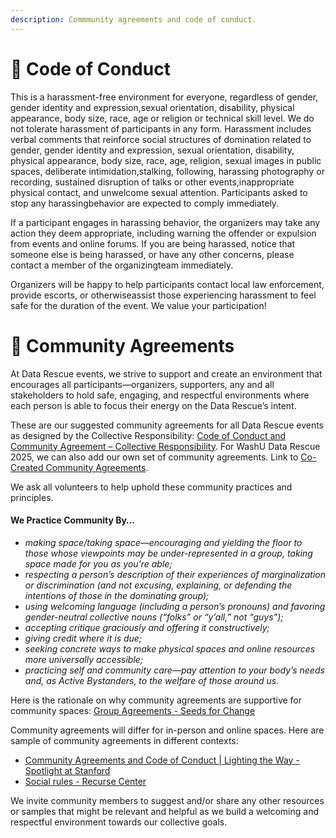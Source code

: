 ```yaml
---
description: Commmunity agreements and code of conduct.
---
```


# 🙏  Code of Conduct
This is a harassment-free environment for everyone, regardless of gender, gender identity and expression,sexual orientation, disability, physical appearance, body size, race, age or religion or technical skill level. We do not tolerate harassment of participants in any form. Harassment includes verbal comments that reinforce social structures of domination related to gender, gender identity and expression, sexual orientation, disability, physical appearance, body size, race, age, religion, sexual images in public spaces, deliberate intimidation,stalking, following, harassing photography or recording, sustained disruption of talks or other events,inappropriate physical contact, and unwelcome sexual attention. Participants asked to stop any harassingbehavior are expected to comply immediately.

If a participant engages in harassing behavior, the organizers may take any action they deem appropriate, including warning the offender or expulsion from events and online forums. If you are being harassed, notice that someone else is being harassed, or have any other concerns, please contact a member of the organizingteam immediately.

Organizers will be happy to help participants contact local law enforcement, provide escorts, or otherwiseassist those experiencing harassment to feel safe for the duration of the event. We value your participation!

# 💬 Community Agreements

At Data Rescue events, we strive to support and create an environment that encourages all participants—organizers, supporters, any and all stakeholders to hold safe, engaging, and respectful environments where each person is able to focus their energy on the Data Rescue’s intent.

These are our suggested community agreements for all Data Rescue events as designed by the Collective Responsibility: [Code of Conduct and Community Agreement – Collective Responsibility](https://laborforum.diglib.org/code-of-conduct-and-community-agreement/). For WashU Data Rescue 2025, we can also add our own set of community agreements. Link to [Co-Created Community Agreements](https://wustl.box.com/s/coswg6jpetpq9a9e5y15f49yeptuqyg5).

We ask all volunteers to help uphold these community practices and principles.&#x20;

#### We Practice Community By…  <a href="#practice" id="practice"></a>

* _making space/taking space—encouraging and yielding the floor to those whose viewpoints may be under-represented in a group, taking space made for you as you’re able;_
* _respecting a person’s description of their experiences of marginalization or discrimination (and not excusing, explaining, or defending the intentions of those in the dominating group);_
* _using welcoming language (including a person’s pronouns) and favoring gender-neutral collective nouns (“folks” or “y’all,” not “guys”);_
* _accepting critique graciously and offering it constructively;_
* _giving credit where it is due;_
* _seeking concrete ways to make physical spaces and online resources more universally accessible;_
* _practicing self and community care—pay attention to your body’s needs and, as Active Bystanders, to the welfare of those around us._


Here is the rationale on why community agreements are supportive for community spaces: [Group Agreements - Seeds for Change](https://www.seedsforchange.org.uk/groupagree)

Community agreements will differ for in-person and online spaces. Here are sample of community agreements in different contexts:

* [Community Agreements and Code of Conduct | Lighting the Way - Spotlight at Stanford](https://exhibits.stanford.edu/lightingtheway/about/community-agreements-and-code-of-conduct)
* [Social rules - Recurse Center](https://www.recurse.com/social-rules)

We invite community members to suggest and/or share any other resources or samples that might be relevant and helpful as we build a welcoming and respectful environment towards our collective goals.
